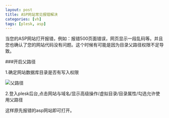 ```yaml
---
layout: post
title: ASP网站常见报错解决
categories: [vh]
tags: [plesk, asp]
---
```

当您的ASP网站打开报错，例如：报错500页面错误，网页显示一段乱码等。并且您也确认了您的网站代码没有问题。这个时候有可能是因为目录父路径权限不足导致。 

###开启父路径


 1.确定网站数据库目录是否有写入权限

![父路径](http://voga.emagineconcept.com/caicai/plesk11/fulujing5.jpg)

 2.登入plesk后台,点击网站与域名/显示高级操作/虚拟目录/目录属性/勾选允许使用父路径


这样原先报错的asp网站即可打开。